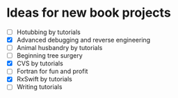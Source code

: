 # Ideas for new book projects

- [ ] Hotubbing by tutorials
- [x] Advanced debugging and reverse engineering
- [ ] Animal husbandry by tutorials
- [ ] Beginning tree surgery
- [x]  CVS by tutorials
- [ ] Fortran for fun and profit
- [x] RxSwift by tutorials
- [ ] Writing tutorials

